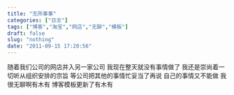 ```yaml
---
title: "无所事事"
categories: ["日志"]
tags: ["博客","淘宝","网店","无聊","模板"]
draft: false
slug: "nothing"
date: "2011-09-15 17:20:56"
---
```


随着我们公司的网店并入另一家公司
我现在整天就没有事情做了
我还是崇尚着一切听从组织安排的宗旨
等公司把其他的事情忙妥当了再说
自己的事情又不能做
我很无聊啊有木有
博客模板更新了有木有
